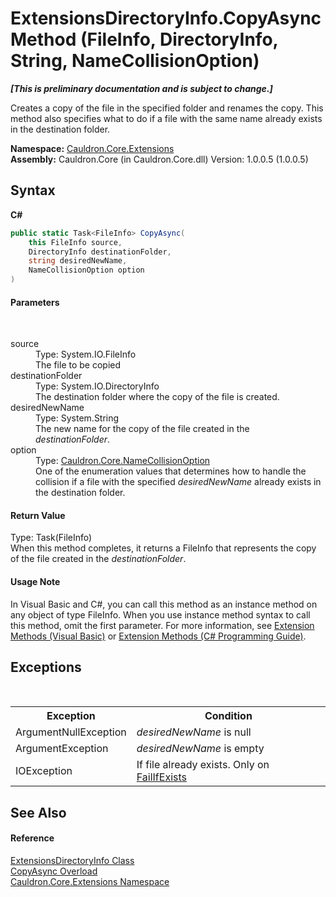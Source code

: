 # ExtensionsDirectoryInfo.CopyAsync Method (FileInfo, DirectoryInfo, String, NameCollisionOption)
 _**\[This is preliminary documentation and is subject to change.\]**_

Creates a copy of the file in the specified folder and renames the copy. This method also specifies what to do if a file with the same name already exists in the destination folder.

**Namespace:**&nbsp;<a href="N_Cauldron_Core_Extensions">Cauldron.Core.Extensions</a><br />**Assembly:**&nbsp;Cauldron.Core (in Cauldron.Core.dll) Version: 1.0.0.5 (1.0.0.5)

## Syntax

**C#**<br />
``` C#
public static Task<FileInfo> CopyAsync(
	this FileInfo source,
	DirectoryInfo destinationFolder,
	string desiredNewName,
	NameCollisionOption option
)
```


#### Parameters
&nbsp;<dl><dt>source</dt><dd>Type: System.IO.FileInfo<br />The file to be copied</dd><dt>destinationFolder</dt><dd>Type: System.IO.DirectoryInfo<br />The destination folder where the copy of the file is created.</dd><dt>desiredNewName</dt><dd>Type: System.String<br />The new name for the copy of the file created in the *destinationFolder*.</dd><dt>option</dt><dd>Type: <a href="T_Cauldron_Core_NameCollisionOption">Cauldron.Core.NameCollisionOption</a><br />One of the enumeration values that determines how to handle the collision if a file with the specified *desiredNewName* already exists in the destination folder.</dd></dl>

#### Return Value
Type: Task(FileInfo)<br />When this method completes, it returns a FileInfo that represents the copy of the file created in the *destinationFolder*.

#### Usage Note
In Visual Basic and C#, you can call this method as an instance method on any object of type FileInfo. When you use instance method syntax to call this method, omit the first parameter. For more information, see <a href="http://msdn.microsoft.com/en-us/library/bb384936.aspx">Extension Methods (Visual Basic)</a> or <a href="http://msdn.microsoft.com/en-us/library/bb383977.aspx">Extension Methods (C# Programming Guide)</a>.

## Exceptions
&nbsp;<table><tr><th>Exception</th><th>Condition</th></tr><tr><td>ArgumentNullException</td><td>*desiredNewName* is null</td></tr><tr><td>ArgumentException</td><td>*desiredNewName* is empty</td></tr><tr><td>IOException</td><td>If file already exists. Only on <a href="T_Cauldron_Core_NameCollisionOption">FailIfExists</a></td></tr></table>

## See Also


#### Reference
<a href="T_Cauldron_Core_Extensions_ExtensionsDirectoryInfo">ExtensionsDirectoryInfo Class</a><br /><a href="Overload_Cauldron_Core_Extensions_ExtensionsDirectoryInfo_CopyAsync">CopyAsync Overload</a><br /><a href="N_Cauldron_Core_Extensions">Cauldron.Core.Extensions Namespace</a><br />